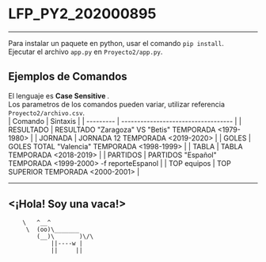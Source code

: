 # LFP_PY2_202000895
---
Para instalar un paquete en python, usar el comando `pip install`.  
Ejecutar el archivo `app.py` en `Proyecto2/app.py`.  

## Ejemplos de Comandos    
El lenguaje es <b> Case Sensitive </b>.  
Los parametros de los comandos pueden variar, utilizar referencia `Proyecto2/archivo.csv`.  
| Comando   | Sintaxis                            |
| --------- | ----------------------------------- |
| RESULTADO | RESULTADO "Zaragoza" VS "Betis" TEMPORADA <1979-1980>        |
| JORNADA | JORNADA 12 TEMPORADA <2019-2020>       |
| GOLES  | GOLES TOTAL "Valencia" TEMPORADA <1998-1999>      |
| TABLA  | TABLA TEMPORADA <2018-2019>      |
| PARTIDOS | PARTIDOS "Español" TEMPORADA <1999-2000> -f reporteEspanol       |
| TOP equipos | TOP SUPERIOR TEMPORADA <2000-2001>   |
 
 
 -------------
<¡Hola! Soy una vaca!>
---------------- 

        \   ^__^
         \  (oo)\_______
            (__)\       )\/\
                ||----w |
                ||     ||

